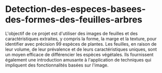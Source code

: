 # Detection-des-especes-basees-des-formes-des-feuilles-arbres
L'objectif de ce projet est d'utiliser des images de feuilles et des caractéristiques extraites, y compris la forme, la marge et la texture, pour identifier avec précision 99 espèces de plantes. Les feuilles, en raison de leur volume, de leur prévalence et de leurs caractéristiques uniques, sont un moyen efficace de différencier les espèces végétales. Ils fournissent également une introduction amusante à l'application de techniques qui impliquent des fonctionnalités basées sur l'image.
